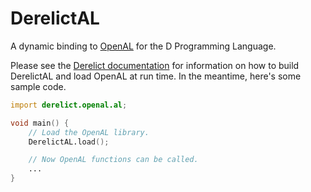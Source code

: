 DerelictAL
==========

A dynamic binding to [OpenAL][1] for the D Programming Language.

Please see the [Derelict documentation][2] for information on how to build DerelictAL and load OpenAL at run time. In the meantime, here's some sample code.

```D
import derelict.openal.al;

void main() {
    // Load the OpenAL library.
    DerelictAL.load();

    // Now OpenAL functions can be called.
    ...
}
```

[1]: http://www.openal.org/
[2]: https://derelictorg.github.io/